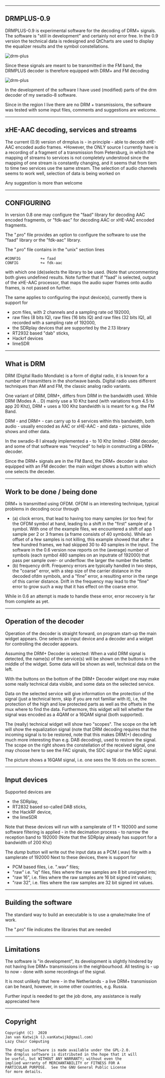 
------------------------------------------------------------------
DRMPLUS-0.9
------------------------------------------------------------------

DRMPLUS-0.9 is experimental software for the decoding of
DRM+ signals. The software is "still in development" and certainly not
error free.
In the 0.9 version the technical data is redesigned and QtCharts
are used to display the equalizer results and the symbol constellations.

![drm-plus](/drmplus-drm.png?raw=true)

Since these signals are meant to be transmitted in the FM band, the
DRMPLUS decoder is therefore equipped with DRM+ and FM decoding

![drm-plus](/drmplus-fm.png?raw=true)

In the development of the software I have used (modified) parts
of the drm decoder of my swradio-8 software.

Since in the region I live there are no DRM + transmissions,
the software was tested with some input files, comments and 
suggestions are welcome.

----------------------------------------------------------------------------
xHE-AAC decoding, services and streams
----------------------------------------------------------------------------

The current (0.9) version of drmplus is - in principle - able to decode 
xHE-AAC encoded audio frames. *However, the ONLY source I currently
have is a recording of a fragment of a transmission from Petersburg,
in which the mapping of streams to services is not completely understood
since the mapping of one stream is constantly changing, and it seems
that from tiem to time two services use the same stream.
The selection of audio channels seems to work well, selection
of data is being worked on

Any suggestion is more than welcome

-----------------------------------------------------------------------
CONFIGURING
-----------------------------------------------------------------------

In version 0.8 one may configure the "faad" library for decoding AAC encoded
fragments, or "fdk-aac" for decoding AAC or xHE-AAC encoded fragments.

The ".pro" file provides an option to configure the software to use
the "faad" library or the "fdk-aac" library.

The ".pro" file contains in the "unix" section lines

	#CONFIG         += faad
	CONFIG          += fdk-aac

with which one (de)selects the library to be used.
(Note that uncommenting both gives undefined results.
Note further that if "faad" is selected, output of the xHE-AAC processor,
that maps the audio super frames onto audio frames, is not passed on
further.

The same applies to configuring the input device(s),
currently there is support for

 - pcm files, with 2 channels and a sampling rate od 192000,
 - raw files (8 bits IQ), raw files (16 bits IQ) and raw files (32 bits IQ),
all recorded with a sampling rate of 192000,
 - the SDRplay devices that are supported by the 2.13 library
 - RT2932 based "dab" sticks,
 - Hackrf devices
 - limeSDR

-------------------------------------------------------------------------
What is DRM
--------------------------------------------------------------------------

DRM (Digital Radio Mondiale) is a form of digital radio,
it is known for a number of transmitters
in the shortwave bands. Digital radio uses different techniques
than AM and FM, the classic analog radio variants.

One variant of DRM, DRM+, differs from DRM in the bandwidth used.
While DRM (Modes A .. D) mainly use a 10 Khz band (with variations
from 4.5 to app 20 Khz), DRM + uses a 100 Khz bandwidth is is
meant for e.g. the FM Band.

DRM - and DRM+ - can carry up to 4 services within this bandwidth,
both audio - usually encoded as AAC or xHE-AAC - and data - pictures,
slide shows and other data.

In the swradio-8 I already implemented a - to 10 Khz limited - DRM decoder,
and some of that software was "recycled" to help in constructing a DRM+
decoder.

Since the DRM+ signals are in the FM Band, the DRM+ decoder is also
equipped with an FM decoder: the main widget shows a button with which
one selects the deceder.

------------------------------------------------------------------------
Work to be done / being done
------------------------------------------------------------------------

DRM+ is transmitted using OFDM. OFDM is an interesting technique, 
typical problems in decoding occur through 

 - (a) clock errors, that lead to having too many samples (or too few)
for the OFDM symbol at hand, leading to a shift in the "first" sample
of a symbol. With one of the example files, we encountered a shift
of app 1 sample per 2 or 3 frames (a frame consists of 40 symbols). While
an offset of a few samples is not killing, this example showed
that after a few hundred frames, we had skipped 30 to 40 samples
in the input. The software in the 0.6 version now 
reports on the (average) number
of symbols (each symbol 480 samples on an inputrate of 192000)
that pass per sample over- or underflow: the larger the number the 
better.
 - (b) frequency drift. Frequency errors are typically handled
in two steps, the "coarse" error, with a step size of the carrier
distance in the decoded ofdm symbols, and a "fine" error, a resulting error
in the range of this carrier distance.
Drift in the frequency may lead to the "fine" error to grow such a way
that it has effect on the coarse error.

While in 0.6 an attempt is made to handle these error, error recovery
is far from complete as yet.

------------------------------------------------------------------------
Operation of the decoder
--------------------------------------------------------------------------

Operation of the decoder is straight forward, on program start-up 
the main widget appears. One selects an input device and a decoder
and a widget for controlling the decoder appears.

Assuming the DRM+ Decoder is selected:
When a valid DRM signal is detected, the name(s) of the service(s) will
be shown on the buttons in the middle of the widget.
Some data will be shown as well, technical data on the left.

With the buttons on the bottom of the DRM+ Decoder widget one may
make some really technical data visible, and some data on the
selected service.

Data on the selected service will give information on the protection
of the signal (just a technical term, skip if you are not familiar with it),
i.e, the protection of the high and low protected parts as well as the
offsets in the mux where to find the data.
Furthermore, this widget will tell whether the signal was encoded as
a 4QAM or a 16QAM signal (both supported).

The (really) technical widget will show two "scopes". The scope on the
left will show the equalization signal (note that DRM decoding requires
that the incoming signal is to be restored, note that this makes
DRM(+) decoding much more interesting than e.g. DAB decoding),
used to restore the signal. The scope on the right shows the constellation
of the received signal, one may choose here to see the FAC signals,
the SDC signal or the MSC signal.

The picture shows a 16QAM signal, i.e. one sees the 16 dots on the screen.

-----------------------------------------------------------------------
Input devices
-----------------------------------------------------------------------

Supported devices are 

 - the SDRplay,
 - RT2832 based so-called DAB sticks,
 - the HackRF device,
 - the limeSDR

Note that these devices will run with a samplerate of 11 * 192000
and some software filtering is applied - in the decimation process -
to narrow the reception band to 192000 (Note that the SDRplay already
has support for a bandwidth of 200 Khz)

The *dump* button will write out the input data as a PCM (.wav)
file with a samplerate of 192000
Next to these devices, there is support for

 - PCM based files, i.e. ".wav" files;
 - "raw" i.e. "iq" files, files where the raw samples are 8 bit unsigned ints;
 - "raw 16", i.e. files where the raw samples are 16 bit signed int values;
 - "raw 32", i.e. files where the raw samples are 32 bit signed int values.

------------------------------------------------------------------------
Building the software
------------------------------------------------------------------------

The standard way to build an executable is to use a qmake/make
line of work.

The ".pro" file indicates the libraries that are needed

-------------------------------------------------------------------------
Limitations
-------------------------------------------------------------------------

The software is "in development", its development is slightly hindered
by not having live DRM+ transmissions in the neighbourhood. All testing
is - up to now - done with some recordings of the signal.

It is most unlikely that here - in the Netherlands - a live DRM+
transmission can be heard, however, in some other countries, e.g.
Russia. 

Further input is needed to get the job done, any assistance is
really appreciated here

--------------------------------------------------------------------------
Copyright
---------------------------------------------------------------------------

	Copyright (C)  2020
	Jan van Katwijk (J.vanKatwijk@gmail.com)
	Lazy Chair Computing

	The drmplus software is made available under the GPL-2.0.
	The drmplus software is distributed in the hope that it will
	be useful, but WITHOUT ANY WARRANTY; without even the
	implied warranty of MERCHANTABILITY or FITNESS FOR A
	PARTICULAR PURPOSE.  See the GNU General Public License
	for more details.

